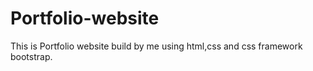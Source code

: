 # Portfolio-website
This is Portfolio website build by me using html,css and css framework bootstrap.

